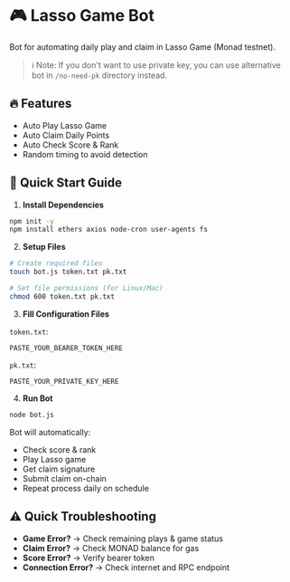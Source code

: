 # 🎮 Lasso Game Bot

Bot for automating daily play and claim in Lasso Game (Monad testnet).

> ℹ️ Note: If you don't want to use private key, you can use alternative bot in `/no-need-pk` directory instead.

## 🔥 Features
- Auto Play Lasso Game
- Auto Claim Daily Points
- Auto Check Score & Rank
- Random timing to avoid detection

## 🚀 Quick Start Guide

1. **Install Dependencies**
```bash
npm init -y
npm install ethers axios node-cron user-agents fs
```

2. **Setup Files**
```bash
# Create required files
touch bot.js token.txt pk.txt

# Set file permissions (for Linux/Mac)
chmod 600 token.txt pk.txt
```

3. **Fill Configuration Files**

`token.txt`:
```plaintext
PASTE_YOUR_BEARER_TOKEN_HERE
```

`pk.txt`:
```plaintext
PASTE_YOUR_PRIVATE_KEY_HERE
```

4. **Run Bot**
```bash
node bot.js
```

Bot will automatically:
- Check score & rank
- Play Lasso game
- Get claim signature
- Submit claim on-chain
- Repeat process daily on schedule

## ⚠️ Quick Troubleshooting

- **Game Error?** → Check remaining plays & game status
- **Claim Error?** → Check MONAD balance for gas
- **Score Error?** → Verify bearer token
- **Connection Error?** → Check internet and RPC endpoint